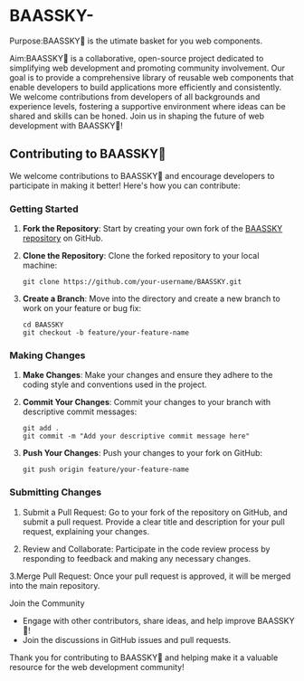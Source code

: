# BAASSKY-
Purpose:BAASSKY🧸 is the utimate basket for you web components.

Aim:BAASSKY🧸 is a collaborative, open-source project dedicated to simplifying web development and promoting community involvement. Our goal is to provide a comprehensive library of reusable web components that enable developers to build applications more efficiently and consistently. We welcome contributions from developers of all backgrounds and experience levels, fostering a supportive environment where ideas can be shared and skills can be honed. Join us in shaping the future of web development with BAASSKY🧸!



## Contributing to BAASSKY🧸

We welcome contributions to BAASSKY🧸 and encourage developers to participate in making it better! Here's how you can contribute:

### Getting Started

1. **Fork the Repository**: Start by creating your own fork of the [BAASSKY repository](https://github.com/your-repo) on GitHub.

2. **Clone the Repository**: Clone the forked repository to your local machine:
   ```
   git clone https://github.com/your-username/BAASSKY.git
   ```

3. **Create a Branch**: Move into the directory and create a new branch to work on your feature or bug fix:
   ```
   cd BAASSKY
   git checkout -b feature/your-feature-name
   ```

### Making Changes

1. **Make Changes**: Make your changes and ensure they adhere to the coding style and conventions used in the project.

2. **Commit Your Changes**: Commit your changes to your branch with descriptive commit messages:
   ```
   git add .
   git commit -m "Add your descriptive commit message here"
   ```

3. **Push Your Changes**: Push your changes to your fork on GitHub:
   ```
   git push origin feature/your-feature-name
   ```

### Submitting Changes

1. Submit a Pull Request: Go to your fork of the repository on GitHub, and submit a pull request. Provide a clear title and description for your pull request, explaining your changes.

2. Review and Collaborate: Participate in the code review process by responding to feedback and making any necessary changes.

3.Merge Pull Request: Once your pull request is approved, it will be merged into the main repository.

Join the Community

- Engage with other contributors, share ideas, and help improve BAASSKY🧸!
- Join the discussions in GitHub issues and pull requests.

Thank you for contributing to BAASSKY🧸 and helping make it a valuable resource for the web development community!





